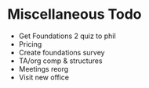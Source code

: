 # Miscellaneous Todo

* Get Foundations 2 quiz to phil
* Pricing
* Create foundations survey
* TA/org comp & structures
* Meetings reorg
* Visit new office
